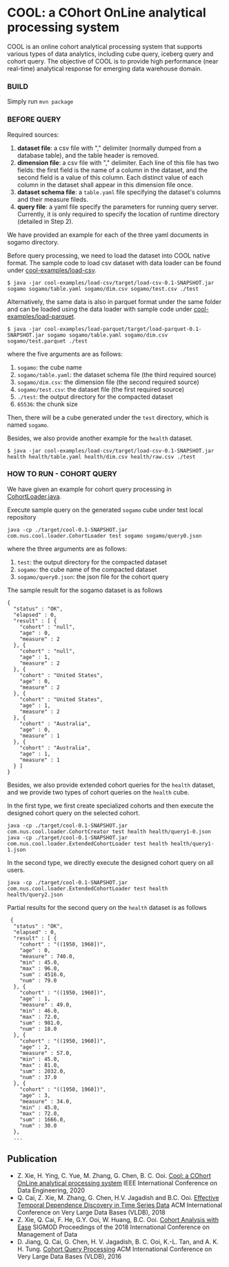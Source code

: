 # COOL: a COhort OnLine analytical processing system

COOL is an online cohort analytical processing system that supports various types of data analytics, including cube query, iceberg query and cohort query.
The objective of COOL is to provide high performance (near real-time) analytical response for emerging data warehouse domain.

### BUILD
Simply run `mvn package`

### BEFORE QUERY
Required sources:

1. **dataset file**: a csv file with "," delimiter (normally dumped from a database table), and the table header is removed.
2. **dimension file**: a csv file with "," delimiter.
Each line of this file has two fields: the first field is the name of a column in the dataset, and the second field is a value of this column.
Each distinct value of each column in the dataset shall appear in this dimension file once.
3. **dataset schema file**: a `table.yaml` file specifying the dataset's columns and their measure fileds.
4. **query file**: a yaml file specify the parameters for running query server.
Currently, it is only required to specify the location of runtime directory (detailed in Step 2).

We have provided an example for each of the three yaml documents in sogamo directory.

Before query processing, we need to load the dataset into COOL native format. The sample code to load csv dataset with data loader can be found under [cool-examples/load-csv](cool-examples/load-csv/src/main/java/com/nus/cool/example/Main.java).
```
$ java -jar cool-examples/load-csv/target/load-csv-0.1-SNAPSHOT.jar sogamo sogamo/table.yaml sogamo/dim.csv sogamo/test.csv ./test
```
Alternatively, the same data is also in parquet format under the same folder and can be loaded using the data loader with sample code under [cool-examples/load-parquet](cool-examples/load-parquet/src/main/java/com/nus/cool/example/Main.java).
```
$ java -jar cool-examples/load-parquet/target/load-parquet-0.1-SNAPSHOT.jar sogamo sogamo/table.yaml sogamo/dim.csv sogamo/test.parquet ./test
```
where the five arguments are as follows:
1. `sogamo`: the cube name
2. `sogamo/table.yaml`: the dataset schema file (the third required source)
3. `sogamo/dim.csv`: the dimension file (the second required source)
4. `sogamo/test.csv`: the dataset file (the first required source)
5. `./test`: the output directory for the compacted dataset
6. `65536`: the chunk size

Then, there will be a cube generated under the `test` directory, which is named `sogamo`.

Besides, we also provide another example for the `health` dataset.
```
$ java -jar cool-examples/load-csv/target/load-csv-0.1-SNAPSHOT.jar health health/table.yaml health/dim.csv health/raw.csv ./test
```

### HOW TO RUN - COHORT QUERY
We have given an example for cohort query processing in [CohortLoader.java](cool-core/src/main/java/com/nus/cool/loader/CohortLoader.java).

Execute sample query on the generated `sogamo` cube under test local repository
```
java -cp ./target/cool-0.1-SNAPSHOT.jar com.nus.cool.loader.CohortLoader test sogamo sogamo/query0.json
```
where the three arguments are as follows:
1. `test`: the output directory for the compacted dataset
2. `sogamo`: the cube name of the compacted dataset
3. `sogamo/query0.json`: the json file for the cohort query

The sample result for the sogamo dataset is as follows
```
{
  "status" : "OK",
  "elapsed" : 0,
  "result" : [ {
    "cohort" : "null",
    "age" : 0,
    "measure" : 2
  }, {
    "cohort" : "null",
    "age" : 1,
    "measure" : 2
  }, {
    "cohort" : "United States",
    "age" : 0,
    "measure" : 2
  }, {
    "cohort" : "United States",
    "age" : 1,
    "measure" : 2
  }, {
    "cohort" : "Australia",
    "age" : 0,
    "measure" : 1
  }, {
    "cohort" : "Australia",
    "age" : 1,
    "measure" : 1
  } ]
}
```

Besides, we also provide extended cohort queries for the `health` dataset, and we provide two types of cohort queries on the `health` cube.

In the first type, we first create specialized cohorts and then execute the designed cohort query on the selected cohort.
```
java -cp ./target/cool-0.1-SNAPSHOT.jar com.nus.cool.loader.CohortCreator test health health/query1-0.json
java -cp ./target/cool-0.1-SNAPSHOT.jar com.nus.cool.loader.ExtendedCohortLoader test health health/query1-1.json
```

In the second type, we directly execute the designed cohort query on all users.
```
java -cp ./target/cool-0.1-SNAPSHOT.jar com.nus.cool.loader.ExtendedCohortLoader test health health/query2.json
```

Partial results for the second query on the `health` dataset is as follows
```
 {
  "status" : "OK",
  "elapsed" : 0,
  "result" : [ {
    "cohort" : "((1950, 1960])",
    "age" : 0,
    "measure" : 740.0,
    "min" : 45.0,
    "max" : 96.0,
    "sum" : 4516.0,
    "num" : 79.0
  }, {
    "cohort" : "((1950, 1960])",
    "age" : 1,
    "measure" : 49.0,
    "min" : 46.0,
    "max" : 72.0,
    "sum" : 981.0,
    "num" : 18.0
  }, {
    "cohort" : "((1950, 1960])",
    "age" : 2,
    "measure" : 57.0,
    "min" : 45.0,
    "max" : 81.0,
    "sum" : 2032.0,
    "num" : 37.0
  }, {
    "cohort" : "((1950, 1960])",
    "age" : 3,
    "measure" : 34.0,
    "min" : 45.0,
    "max" : 72.0,
    "sum" : 1666.0,
    "num" : 30.0
  },
  ...
```

## Publication
* Z. Xie, H. Ying, C. Yue, M. Zhang, G. Chen, B. C. Ooi. [Cool: a COhort OnLine analytical processing system](https://www.comp.nus.edu.sg/~ooibc/icde20cool.pdf) IEEE International Conference on Data Engineering, 2020
* Q. Cai, Z. Xie, M. Zhang, G. Chen, H.V. Jagadish and B.C. Ooi. [Effective Temporal Dependence Discovery in Time Series Data](http://www.comp.nus.edu.sg/~ooibc/cohana18.pdf) ACM International Conference on Very Large Data Bases (VLDB), 2018
* Z. Xie, Q. Cai, F. He, G.Y. Ooi, W. Huang, B.C. Ooi. [Cohort Analysis with Ease](https://dl.acm.org/doi/10.1145/3183713.3193540) SIGMOD Proceedings of the 2018 International Conference on Management of Data
* D. Jiang, Q. Cai, G. Chen, H. V. Jagadish, B. C. Ooi, K.-L. Tan, and A. K. H. Tung. [Cohort Query Processing](http://www.vldb.org/pvldb/vol10/p1-ooi.pdf) ACM International Conference on Very Large Data Bases (VLDB), 2016
